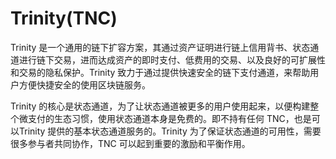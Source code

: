# 

# Trinity(TNC)

Trinity 是一个通用的链下扩容方案，其通过资产证明进行链上信用背书、状态通道进行链下交易，进而达成资产的即时支付、低费用的交易、以及良好的可扩展性和交易的隐私保护。Trinity 致力于通过提供快速安全的链下支付通道，来帮助用户方便快捷安全的使用区块链服务。

Trinity 的核心是状态通道，为了让状态通道被更多的用户使用起来，以便构建整个微支付的生态习惯，使用状态通道本身是免费的。即不持有任何 TNC，也是可以Trinity 提供的基本状态通道服务的。Trinity 为了保证状态通道的可用性，需要很多参与者共同协作，TNC 可以起到重要的激励和平衡作用。

